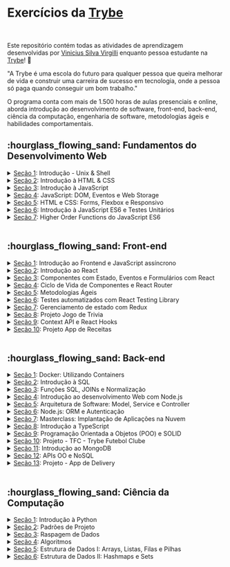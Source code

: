 <link rel="stylesheet" href="[CSS/style.css](https://github.com/vinicius-virgilli/trybe-exercicios/blob/main/CSS/style.css)">

# Exercícios da [Trybe](https://www.betrybe.com/)
<br>

Este repositório contém todas as atividades de aprendizagem desenvolvidas por [Vinicius Silva Virgilli](https://www.linkedin.com/in/vinicius-silva-virgilli/) enquanto pessoa estudante na [Trybe](https://www.betrybe.com/)! :rocket:

<p class="done">"A Trybe é uma escola do futuro para qualquer pessoa que queira melhorar de vida e construir uma carreira de sucesso em tecnologia, onde a pessoa só paga quando conseguir um bom trabalho."</p>

O programa conta com mais de 1.500 horas de aulas presenciais e online, aborda introdução ao desenvolvimento de software, front-end, back-end, ciência da computação, engenharia de software, metodologias ágeis e habilidades comportamentais.


  <h2 class="done">:hourglass_flowing_sand: Fundamentos do Desenvolvimento Web</h2>

  <details>
    <summary><a href="https://github.com/vinicius-virgilli/trybe-exercicios/tree/main/1%20-%20Fundamentos/1%20-%20Unix%2C%20Shell%20e%20Git" class="done">Seção 1</a>: Introdução - Unix & Shell</summary>

  - [X] 1.1 - Unix e shell
  - [X] 1.2 - Git e Github, entendendo comandos
  - [X] 1.3 - Git e Github
  </details>

  <details>
    <summary><a href="https://github.com/vinicius-virgilli/trybe-exercicios/tree/main/1%20-%20Fundamentos/2%20-%20Introdu%C3%A7%C3%A3o%20%C3%A0%20HTML%20%26%20CSS" class="done">Seção 2</a>: Introdução à HTML & CSS</summary>

  - [x] 2.1 - HTML & CSS - Estruturas de página
  - [x] 2.2 - HTML & CSS - Primeiros passos em CSS
  - [X] 2.3 - HTML & CSS - Seletores e posicionamento
  - [X] 2.4 - HTML Semântico
  - [X] 2.5 - Projeto - Lessons Learned
  </details>

  <details>
    <summary><a href="https://github.com/vinicius-virgilli/trybe-exercicios/tree/main/1%20-%20Fundamentos/3%20-%20Introdu%C3%A7%C3%A3o%20%C3%A0%20JavaScript" class="done">Seção 3</a>: Introdução à JavaScript</summary>

  - [X] 3.1 - Primeiros passos
  - [X] 3.2 - Array e loop For
  - [X] 3.3 - Lógica de Programação e Algoritmos
  - [X] 3.4 - Objetos e funções
  - [X] 3.5 - ES6 - let, const, arrow functions e template literals
  - [X] 3.6 - Projeto - Playground Functions
  </details>

  <details>
    <summary><a href="https://github.com/vinicius-virgilli/trybe-exercicios/tree/main/1%20-%20Fundamentos/4%20-%20JavaScript:%20DOM%2C%20Eventos%20e%20Web%20Storage" class="done">Seção 4</a>: JavaScript: DOM, Eventos e Web Storage</summary>

  - [X] 4.1 - JDOM e seletores
  - [X] 4.2 - Trabalhando com elementos
  - [X] 4.3 - Eventos
  - [X] 4.4 - Web Storage
  - [X] 4.6 - Projeto - Arte com Pixels
  - [x] 4.7 - Projetos Bônus
  </details>

  <details>
    <summary><a href="https://github.com/vinicius-virgilli/trybe-exercicios/tree/main/1%20-%20Fundamentos/5%20-%20HTML%20e%20CSS:%20Forms%2C%20Flexbox%20e%20Responsivo" class="done">Seção 5</a>: HTML e CSS: Forms, Flexbox e Responsivo</summary>

  - [X] 5.1 - HTML & CSS - Forms
  - [X] 5.2 - Bibliotecas JavaScript e Frameworks CSS
  - [x] 5.3 - CSS Flexbox - Parte 1
  - [X] 5.4 - CSS Flexbox - Parte 2
  - [X] 5.5 - CSS Responsivo - Mobile First
  - [X] 5.6 - Projeto - Trybewarts
  </details>

  <details>
    <summary><a href="https://github.com/vinicius-virgilli/trybe-exercicios/tree/main/1%20-%20Fundamentos/6%20-%20Introdu%C3%A7%C3%A3o%20%C3%A0%20JavaScript%20ES6%20e%20Testes%20Unit%C3%A1rios" class="done">Seção 6</a>: Introdução à JavaScript ES6 e Testes Unitários</summary>

  - [X] 6.1 - Fluxo de exceções e manipulação de objetos
  - [X] 6.2 - Primeiros passos em Jest
  - [X] 6.3 - Matchers e cobertura de código
  - [X] 6.4 - Projeto - JavaScript Testes Unitários
  </details>

  <details>
    <summary><a href="https://github.com/vinicius-virgilli/trybe-exercicios/tree/main/1%20-%20Fundamentos/7%20-%20Higher%20Order%20Functions%20do%20JavaScript%20ES6" class="doing">Seção 7</a>: Higher Order Functions do JavaScript ES6</summary>

  - [ ] 7.1 - Introdução a Higher Order Functions
  - [ ] 7.2 - Higher Order Functions - sort e map
  - [ ] 7.3 - Higher Order Functions - filter e reduce
  - [ ] 7.4 - JavaScript ES6 - spread operator, rest parameters e object destructuring
  - [ ] 7.5 - JavaScript ES6 - Array destructuring, Default destructuring, Object property shorthand, e default parameters
  - [ ] 7.6 - Projeto - Zoo functions
  </details>
<br>
  <summary><h2>:hourglass_flowing_sand: Front-end</h2></summary>

  <details>
    <summary><a href="https://github.com/vinicius-virgilli/trybe-exercicios/tree/main/1%20-%20Fundamentos/6%20-%20Introdu%C3%A7%C3%A3o%20%C3%A0%20JavaScript%20ES6%20e%20Testes%20Unit%C3%A1rios" class="toDo">Seção 1</a>: Introdução ao Frontend e JavaScript assíncrono</summary>

  - [ ] 1.1 - Ambiente de desenvolvimento
  - [ ] 1.2 - JavaScript Assíncrono - Promises e fetch
  - [ ] 1.3 - Prática - Casa de câmbio
  - [ ] 1.4 - Async, await e testes assíncronos
  - [ ] 1.5 - Projeto - Carrinho de compras
  </details>

  <details>
    <summary><a href="https://github.com/vinicius-virgilli/trybe-exercicios/tree/main/1%20-%20Fundamentos/6%20-%20Introdu%C3%A7%C3%A3o%20%C3%A0%20JavaScript%20ES6%20e%20Testes%20Unit%C3%A1rios" class="toDo">Seção 2</a>: Introdução ao React</summary>

  - [ ] 2.1 - 'Hello, world!' no React!
  - [ ] 2.2 - Componentes React
  - [ ] 2.3 - Projeto - Solar System
  </details>

  <details>
    <summary><a href="https://github.com/vinicius-virgilli/trybe-exercicios/tree/main/1%20-%20Fundamentos/6%20-%20Introdu%C3%A7%C3%A3o%20%C3%A0%20JavaScript%20ES6%20e%20Testes%20Unit%C3%A1rios" class="toDo">Seção 3</a>: Componentes com Estado, Eventos e Formulários com React</summary>

  - [ ] 3.1 - Componentes com estado e eventos
  - [ ] 3.2 - Formulários no React
  - [ ] 3.3 - Projeto - Tryunfo
  </details>

  <details>
    <summary><a href="https://github.com/vinicius-virgilli/trybe-exercicios/tree/main/1%20-%20Fundamentos/6%20-%20Introdu%C3%A7%C3%A3o%20%C3%A0%20JavaScript%20ES6%20e%20Testes%20Unit%C3%A1rios" class="toDo">Seção 4</a>: Ciclo de Vida de Componentes e React Router</summary>

  - [ ] 4.1 - Ciclo de vida de componentes
  - [ ] 4.2 - React Router
  - [ ] 4.3 - Projeto - TrybeTunes
  </details>

  <details>
    <summary><a href="https://github.com/vinicius-virgilli/trybe-exercicios/tree/main/1%20-%20Fundamentos/6%20-%20Introdu%C3%A7%C3%A3o%20%C3%A0%20JavaScript%20ES6%20e%20Testes%20Unit%C3%A1rios" class="toDo">Seção 5</a>: Metodologias Ágeis</summary>

  - [ ] 5.1 - Metodologias Ágeis
  - [ ] 5.2 - Projeto - Front-end Online Store
  </details>

  <details>
    <summary><a href="https://github.com/vinicius-virgilli/trybe-exercicios/tree/main/1%20-%20Fundamentos/6%20-%20Introdu%C3%A7%C3%A3o%20%C3%A0%20JavaScript%20ES6%20e%20Testes%20Unit%C3%A1rios" class="toDo">Seção 6</a>: Testes automatizados com React Testing Library</summary>

  - [ ] 6.1 - Primeiros passos
  - [ ] 6.2 - RTL - Mocks e Inputs
  - [ ] 6.3 - RTL - Testando React Router
  - [ ] 6.4 - Projeto - Testes em React
  </details>

  <details>
    <summary><a href="https://github.com/vinicius-virgilli/trybe-exercicios/tree/main/1%20-%20Fundamentos/6%20-%20Introdu%C3%A7%C3%A3o%20%C3%A0%20JavaScript%20ES6%20e%20Testes%20Unit%C3%A1rios" class="toDo">Seção 7</a>: Gerenciamento de estado com Redux</summary>

  - [ ] 7.1 - Introdução ao Redux - O estado global da aplicação
  - [ ] 7.2 - Usando o Redux no React
  - [ ] 7.3 - Usando o Redux no React - Prática
  - [ ] 7.4 - Usando o Redux no React - Actions Assíncronas
  - [ ] 7.5 - Testes em React-Redux
  - [ ] 7.6 - Projeto - Trybe Wallet
  </details>

  <details>
    <summary><a href="https://github.com/vinicius-virgilli/trybe-exercicios/tree/main/1%20-%20Fundamentos/6%20-%20Introdu%C3%A7%C3%A3o%20%C3%A0%20JavaScript%20ES6%20e%20Testes%20Unit%C3%A1rios" class="toDo">Seção 8</a>: Projeto Jogo de Trivia</summary>

  - [ ] 8.1 - Projeto - Jogo de Trivia
  </details>

  <details>
    <summary><a href="https://github.com/vinicius-virgilli/trybe-exercicios/tree/main/1%20-%20Fundamentos/6%20-%20Introdu%C3%A7%C3%A3o%20%C3%A0%20JavaScript%20ES6%20e%20Testes%20Unit%C3%A1rios" class="toDo">Seção 9</a>: Context API e React Hooks</summary>

  - [ ] 9.1 - React Hooks - useState e useEffect
  - [ ] 9.2 - Context API
  - [ ] 9.3 - Custom Hooks
  - [ ] 9.4 - Projeto - StarWars Datatable com Context API e Hooks
  </details>

  <details>
    <summary><a href="https://github.com/vinicius-virgilli/trybe-exercicios/tree/main/1%20-%20Fundamentos/6%20-%20Introdu%C3%A7%C3%A3o%20%C3%A0%20JavaScript%20ES6%20e%20Testes%20Unit%C3%A1rios" class="toDo">Seção 10</a>: Projeto App de Receitas</summary>

  - [ ] 10.1 - Projeto App de Receitas
  </details>
<br>
  <summary><h2>:hourglass_flowing_sand: Back-end</h2></summary>

  <details>
    <summary><a href="https://github.com/vinicius-virgilli/trybe-exercicios/tree/main/1%20-%20Fundamentos/6%20-%20Introdu%C3%A7%C3%A3o%20%C3%A0%20JavaScript%20ES6%20e%20Testes%20Unit%C3%A1rios" class="toDo">Seção 1</a>: Docker: Utilizando Containers</summary>

  - [ ] 1.1 - Utilizando Containers - Docker
  - [ ] 1.2 - Manipulando Imagens no Docker
  - [ ] 1.3 - Orquestrando Containers com Docker Compose
  - [ ] 1.4 - Projeto - Docker Todo-List
  </details>

  <details>
    <summary><a href="https://github.com/vinicius-virgilli/trybe-exercicios/tree/main/1%20-%20Fundamentos/6%20-%20Introdu%C3%A7%C3%A3o%20%C3%A0%20JavaScript%20ES6%20e%20Testes%20Unit%C3%A1rios" class="toDo">Seção 2</a>:  Introdução à SQL</summary>

  - [ ] 2.1 - Banco de dados SQL
  - [ ] 2.2 - Encontrando dados em um banco de dados
  - [ ] 2.3 - Filtrando dados de forma específica
  - [ ] 2.4 - Manipulando tabelas
  - [ ] 2.5 - Projeto - All For One
  </details>

  <details>
    <summary><a href="https://github.com/vinicius-virgilli/trybe-exercicios/tree/main/1%20-%20Fundamentos/6%20-%20Introdu%C3%A7%C3%A3o%20%C3%A0%20JavaScript%20ES6%20e%20Testes%20Unit%C3%A1rios" class="toDo">Seção 3</a>: Funções SQL, JOINs e Normalização</summary>

  - [ ] 3.1 - Funções mais usadas no SQL
  - [ ] 3.2 - Descomplicando JOINs
  - [ ] 3.3 - Transformando ideias em um modelo de banco de dados
  - [ ] 3.4 - Aula ao vivo + Projeto - One For All
  </details>

  <details>
    <summary><a href="https://github.com/vinicius-virgilli/trybe-exercicios/tree/main/1%20-%20Fundamentos/6%20-%20Introdu%C3%A7%C3%A3o%20%C3%A0%20JavaScript%20ES6%20e%20Testes%20Unit%C3%A1rios" class="toDo">Seção 4</a>:  Introdução ao desenvolvimento Web com Node.js</summary>

  - [ ] 4.1 - Node.js: Runtime Assíncrono
  - [ ] 4.2 - Node.js: API REST com Express
  - [ ] 4.3 - Node.js: Testes de Integração
  - [ ] 4.3 - Node.js: Express e Middlewares
  - [ ] 4.3 - Node.js: Express e MySQL
  - [ ] 4.3 - Projeto - Talker Manager
  </details>

  <details>
    <summary><a href="https://github.com/vinicius-virgilli/trybe-exercicios/tree/main/1%20-%20Fundamentos/6%20-%20Introdu%C3%A7%C3%A3o%20%C3%A0%20JavaScript%20ES6%20e%20Testes%20Unit%C3%A1rios" class="toDo">Seção 5</a>: Arquitetura de Software: Model, Service e Controller</summary>

  - [ ] 5.1 - Arquitetura de Software: Camada Model
  - [ ] 5.2 - Arquitetura de Software: Camada Service
  - [ ] 5.2 - Arquitetura de Software: Camada Controller
  - [ ] 5.2 - Projeto - Store Manager
  </details>

  <details>
    <summary><a href="https://github.com/vinicius-virgilli/trybe-exercicios/tree/main/1%20-%20Fundamentos/6%20-%20Introdu%C3%A7%C3%A3o%20%C3%A0%20JavaScript%20ES6%20e%20Testes%20Unit%C3%A1rios" class="toDo">Seção 6</a>: Node.js: ORM e Autenticação</summary>

  - [ ] 6.1 - ORM - Interface da aplicação com o banco de dados
  - [ ] 6.2 - ORM - Associations 1:1 e 1:N
  - [ ] 6.3 - ORM - Associations N:N e Transactions
  - [ ] 6.4 - JWT - (JSON Web Token)
  - [ ] 6.4 - Projeto - API de Blogs
  </details>

  <details>
    <summary><a href="https://github.com/vinicius-virgilli/trybe-exercicios/tree/main/1%20-%20Fundamentos/6%20-%20Introdu%C3%A7%C3%A3o%20%C3%A0%20JavaScript%20ES6%20e%20Testes%20Unit%C3%A1rios" class="toDo">Seção 7</a>: Masterclass: Implantação de Aplicações na Nuvem</summary>

  - [ ] 7.1 - Infraestrutura: Deploy com Railway
  </details>

  <details>
    <summary><a href="https://github.com/vinicius-virgilli/trybe-exercicios/tree/main/1%20-%20Fundamentos/6%20-%20Introdu%C3%A7%C3%A3o%20%C3%A0%20JavaScript%20ES6%20e%20Testes%20Unit%C3%A1rios" class="toDo">Seção 8</a>: Introdução a TypeScript</summary>

  - [ ] 8.1 - Introdução ao TypeScript
  - [ ] 8.1 - Tipagem Estática e Generics
  - [ ] 8.1 - Express com TypeScript
  - [ ] 8.1 - Projeto - Trybesmith
  </details>

  <details>
    <summary><a href="https://github.com/vinicius-virgilli/trybe-exercicios/tree/main/1%20-%20Fundamentos/6%20-%20Introdu%C3%A7%C3%A3o%20%C3%A0%20JavaScript%20ES6%20e%20Testes%20Unit%C3%A1rios" class="toDo">Seção 9</a>: Programação Orientada a Objetos (POO) e SOLID</summary>

  - [ ] 9.1 - Introdução à Orientação a Objetos
  - [ ] 9.2 - Herança e Composição
  - [ ] 9.3 - Polimorfismo
  - [ ] 9.4 - SOLID - Introdução e Princípios S, O e D
  - [ ] 9.4 - SOLID - Princípios L e I
  - [ ] 9.4 - Projeto - Trybers and Dragons
  </details>

  <details>
    <summary><a href="https://github.com/vinicius-virgilli/trybe-exercicios/tree/main/1%20-%20Fundamentos/6%20-%20Introdu%C3%A7%C3%A3o%20%C3%A0%20JavaScript%20ES6%20e%20Testes%20Unit%C3%A1rios" class="toDo">Seção 10</a>: Projeto - TFC - Trybe Futebol Clube</summary>

  - [ ] 10.1 - Projeto - TFC - Trybe Futebol Clube
  </details>

  <details>
    <summary><a href="https://github.com/vinicius-virgilli/trybe-exercicios/tree/main/1%20-%20Fundamentos/6%20-%20Introdu%C3%A7%C3%A3o%20%C3%A0%20JavaScript%20ES6%20e%20Testes%20Unit%C3%A1rios" class="toDo">Seção 11</a>: Introdução ao MongoDB</summary>

  - [ ] 10.1 - MongoDB - Introdução
  - [ ] 10.1 - Filter Operators
  - [ ] 10.1 - Operadores de consulta
  - [ ] 10.1 - Updates Simples
  - [ ] 10.1 - Updates Complexos - Arrays
  - [ ] 10.1 - Projeto - Commerce
  </details>

  <details>
    <summary><a href="https://github.com/vinicius-virgilli/trybe-exercicios/tree/main/1%20-%20Fundamentos/6%20-%20Introdu%C3%A7%C3%A3o%20%C3%A0%20JavaScript%20ES6%20e%20Testes%20Unit%C3%A1rios" class="toDo">Seção 12</a>: APIs OO e NoSQL</summary>

  - [ ] 10.1 - APIs orientadas a objetos e NoSQL: POO e ODMs
  - [ ] 10.1 - APIs orientadas a objetos e NoSQL: Herança e Abstração
  - [ ] 10.1 - Projeto - Car Shop
  </details>

  <details>
    <summary><a href="https://github.com/vinicius-virgilli/trybe-exercicios/tree/main/1%20-%20Fundamentos/6%20-%20Introdu%C3%A7%C3%A3o%20%C3%A0%20JavaScript%20ES6%20e%20Testes%20Unit%C3%A1rios" class="toDo">Seção 13</a>: Projeto - App de Delivery</summary>

  - [ ] 10.1 - Projeto - App de Delivery
  </details>
<br>
  <summary><h2>:hourglass_flowing_sand: Ciência da Computação</h2></summary>

  <details>
    <summary><a href="https://github.com/vinicius-virgilli/trybe-exercicios/tree/main/1%20-%20Fundamentos/1%20-%20Unix%2C%20Shell%20e%20Git" class="toDo">Seção 1</a>: Introdução à Python</summary>

  - [ ] 1.1 - Aprendendo Python
  - [ ] 1.2 - Entrada e Saída de Dados
  - [ ] 1.3 - Testes
  - [ ] 1.3 - Projeto - Job Insights
  </details>

  <details>
    <summary><a href="https://github.com/vinicius-virgilli/trybe-exercicios/tree/main/1%20-%20Fundamentos/2%20-%20Introdu%C3%A7%C3%A3o%20%C3%A0%20HTML%20%26%20CSS" class="toDo">Seção 2</a>: Padrões de Projeto</summary>

  - [ ] 2.1 - P.O.O em Python
  - [ ] 2.2 - Padrões - Iterator, Adapter, Strategy
  - [ ] 2.3 - Padrões - Decorator, Observer, Factory
  - [ ] 2.4 - Projeto - Relatórios de Estoque
  </details>

  <details>
    <summary><a href="https://github.com/vinicius-virgilli/trybe-exercicios/tree/main/1%20-%20Fundamentos/3%20-%20Introdu%C3%A7%C3%A3o%20%C3%A0%20JavaScript" class="toDo">Seção 3</a>: Raspagem de Dados</summary>

  - [ ] 3.1 - Raspagem de Dados
  - [ ] 3.2 - Outras Ferramentas de Raspagem de Dados
  - [ ] 3.3 - Dia de Atividades - Crawlers + POO
  - [ ] 3.4 - Projeto - Tech news
  </details>

  <details>
    <summary><a href="https://github.com/vinicius-virgilli/trybe-exercicios/tree/main/1%20-%20Fundamentos/4%20-%20JavaScript:%20DOM%2C%20Eventos%20e%20Web%20Storage" class="toDo">Seção 4</a>: Algoritmos</summary>

  - [ ] 4.1 - Complexidade de Algoritmos
  - [ ] 4.2 - Recursividade e Estratégias para solução de problemas
  - [ ] 4.3 - Algoritmos de ordenação e busca
  - [ ] 4.4 - Projeto - Algoritmos
  </details>

  <details>
    <summary><a href="https://github.com/vinicius-virgilli/trybe-exercicios/tree/main/1%20-%20Fundamentos/5%20-%20HTML%20e%20CSS:%20Forms%2C%20Flexbox%20e%20Responsivo" class="toDo">Seção 5</a>: Estrutura de Dados I: Arrays, Listas, Filas e Pilhas</summary>

  - [ ] 5.1 - Arquitetura de Computadores
  - [ ] 5.2 - Arrays
  - [ ] 5.3 - Nó e Listas Encadeadas
  - [ ] 5.4 - Pilhas e Filas
  - [ ] 5.5 - Projeto - TING - Trybe Is Not Google
  </details>

  <details>
    <summary><a href="https://github.com/vinicius-virgilli/trybe-exercicios/tree/main/1%20-%20Fundamentos/6%20-%20Introdu%C3%A7%C3%A3o%20%C3%A0%20JavaScript%20ES6%20e%20Testes%20Unit%C3%A1rios" class="toDo">Seção 6</a>: Estrutura de Dados II: Hashmaps e Sets</summary>

  - [ ] 6.1 - Hashmap e Dict
  - [ ] 6.2 - Set
  - [ ] 6.3 - Projeto - Restaurant Orders
  </details>
